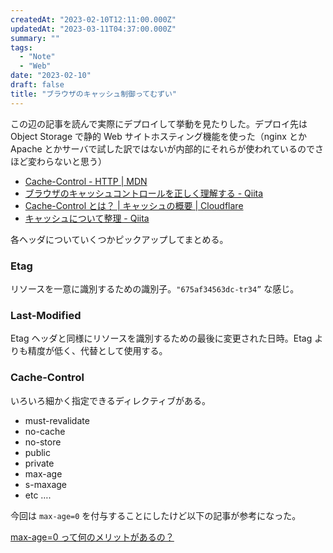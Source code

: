 ```yaml
---
createdAt: "2023-02-10T12:11:00.000Z"
updatedAt: "2023-03-11T04:37:00.000Z"
summary: ""
tags:
  - "Note"
  - "Web"
date: "2023-02-10"
draft: false
title: "ブラウザのキャッシュ制御ってむずい"
---
```


この辺の記事を読んで実際にデプロイして挙動を見たりした。デプロイ先は Object Storage で静的 Web サイトホスティング機能を使った（nginx とか Apache とかサーバで試した訳ではないが内部的にそれらが使われているのでさほど変わらないと思う）

- [Cache\-Control \- HTTP \| MDN](https://developer.mozilla.org/ja/docs/Web/HTTP/Headers/Cache-Control)
- [ブラウザのキャッシュコントロールを正しく理解する \- Qiita](https://qiita.com/hkusu/items/d40aa8a70bacd2015dfa)
- [Cache\-Control とは？ \| キャッシュの概要 \| Cloudflare](https://www.cloudflare.com/ja-jp/learning/cdn/glossary/what-is-cache-control/)
- [キャッシュについて整理 \- Qiita](https://qiita.com/anchoor/items/2dc6ab8347c940ea4648)

各ヘッダについていくつかピックアップしてまとめる。

### Etag

リソースを一意に識別するための識別子。`"675af34563dc-tr34”` な感じ。

### Last-Modified

Etag ヘッダと同様にリソースを識別するための最後に変更された日時。Etag よりも精度が低く、代替として使用する。

### Cache-Control

いろいろ細かく指定できるディレクティブがある。

- must-revalidate
- no-cache
- no-store
- public
- private
- max-age
- s-maxage
- etc ….

今回は `max-age=0` を付与することにしたけど以下の記事が参考になった。

[max\-age=0 って何のメリットがあるの？](https://zenn.dev/praha/articles/1430a4100b2c8a)
